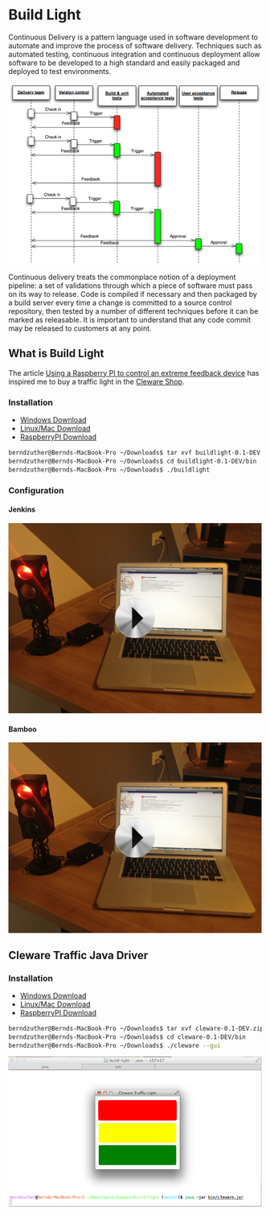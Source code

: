 Build Light
===========

Continuous Delivery is a pattern language used in software development to automate and improve the process of
software delivery. Techniques such as automated testing, continuous integration and continuous deployment allow
software to be developed to a high standard and easily packaged and deployed to test environments.

![Continuous Delivery process diagram](picture/Continuous_Delivery_process_diagram.png)

Continuous delivery treats the commonplace notion of a deployment pipeline: a set of validations through which a piece of software must pass on its way to release. Code is compiled if necessary and then packaged by a build server every time a change is committed to a source control repository, then tested by a number of different techniques before it can be marked as releasable. It is important to understand that any code commit may be released to customers at any point.

What is Build Light
-------------------

The article [Using a Raspberry PI to control an extreme feedback device](http://blog.codecentric.de/en/2013/07/using-a-raspberry-pi-to-control-an-extreme-feedback-devices/) has inspired me to buy a traffic light in the [Cleware Shop](http://www.cleware-shop.de/).


### Installation ###

* [Windows Download](http://h1994633.stratoserver.net:9090/job/Build-Light/lastSuccessfulBuild/artifact/app/buildlight/build/distributions/buildlight-0.1-DEV.zip)
* [Linux/Mac Download](http://h1994633.stratoserver.net:9090/job/Build-Light/lastSuccessfulBuild/artifact/app/buildlight/build/distributions/buildlight-0.1-DEV.tar)
* [RaspberryPI Download](http://h1994633.stratoserver.net:9090/job/Build-Light/lastSuccessfulBuild/artifact/app/buildlight-pi/build/distributions/buildlight-pi-0.1-DEV.tar)

```bash
berndzuther@Bernds-MacBook-Pro ~/Downloads$ tar xvf buildlight-0.1-DEV.zip
berndzuther@Bernds-MacBook-Pro ~/Downloads$ cd buildlight-0.1-DEV/bin
berndzuther@Bernds-MacBook-Pro ~/Downloads$ ./buildlight
```

### Configuration ###

#### Jenkins ####

[![Build Light](picture/Build-Light.jpg)](http://youtu.be/ArT32kL_j9g)

#### Bamboo ####

[![Build Light](picture/Build-Light.jpg)](http://youtu.be/IfQtBqZTjnQ)

Cleware Traffic Java Driver
---------------------------

### Installation ###

* [Windows Download](http://h1994633.stratoserver.net:9090/job/Build-Light/lastSuccessfulBuild/artifact/driver/cleware/build/distributions/cleware-0.1-DEV.zip)
* [Linux/Mac Download](http://h1994633.stratoserver.net:9090/job/Build-Light/lastSuccessfulBuild/artifact/driver/cleware/build/distributions/cleware-0.1-DEV.tar)
* [RaspberryPI Download](http://h1994633.stratoserver.net:9090/job/Build-Light/lastSuccessfulBuild/artifact/driver/cleware-pi/build/distributions/cleware-pi-0.1-DEV.tar)

```bash
berndzuther@Bernds-MacBook-Pro ~/Downloads$ tar xvf cleware-0.1-DEV.zip
berndzuther@Bernds-MacBook-Pro ~/Downloads$ cd cleware-0.1-DEV/bin
berndzuther@Bernds-MacBook-Pro ~/Downloads$ ./cleware --gui
```
![Cleware Java GUI](picture/driver-gui-screen.png)

